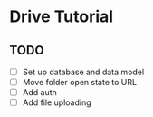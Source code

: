 # Drive Tutorial

## TODO
- [ ] Set up database and data model
- [ ] Move folder open state to URL
- [ ] Add auth
- [ ] Add file uploading